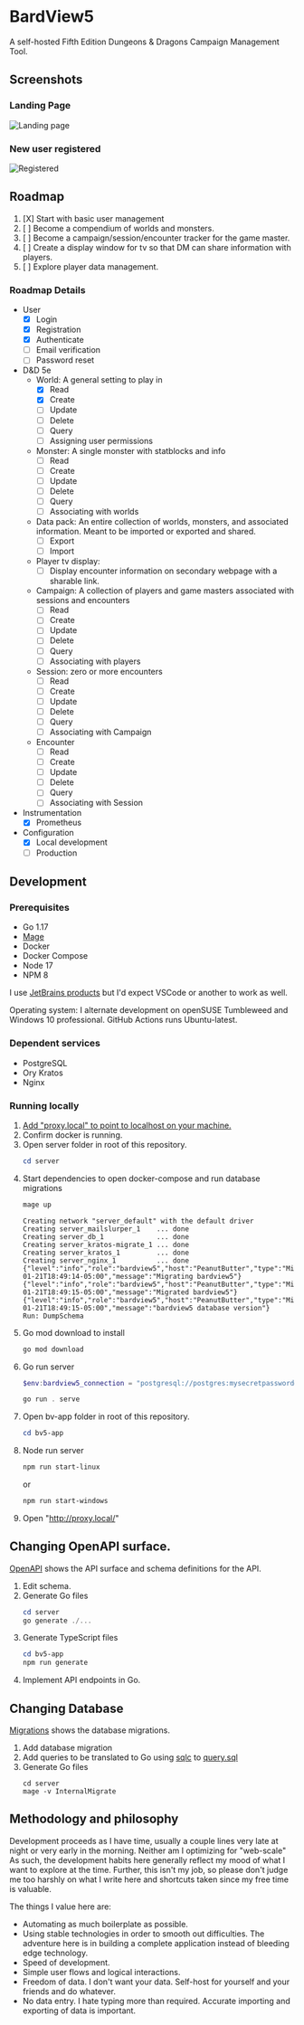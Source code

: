 # BardView5

A self-hosted Fifth Edition Dungeons & Dragons Campaign Management Tool.  

## Screenshots

### Landing Page

![Landing page](e2e/screenshots/unauth_landing.png)

### New user registered

![Registered](e2e/screenshots/registered.png)

## Roadmap

1. [X] Start with basic user management
2. [ ] Become a compendium of worlds and monsters.
3. [ ] Become a campaign/session/encounter tracker for the game master.
4. [ ] Create a display window for tv so that DM can share information with players. 
5. [ ] Explore player data management.

### Roadmap Details

- User
    - [X] Login
    - [X] Registration
    - [X] Authenticate
    - [ ] Email verification
    - [ ] Password reset
- D&D 5e
    - World: A general setting to play in
        - [X] Read
        - [X] Create
        - [ ] Update
        - [ ] Delete
        - [ ] Query
        - [ ] Assigning user permissions
    - Monster: A single monster with statblocks and info
        - [ ] Read
        - [ ] Create
        - [ ] Update
        - [ ] Delete
        - [ ] Query
        - [ ] Associating with worlds
    - Data pack: An entire collection of worlds, monsters, and associated information. Meant to be imported or exported and shared.
        - [ ] Export
        - [ ] Import
    - Player tv display:
        - [ ] Display encounter information on secondary webpage with a sharable link.
    - Campaign: A collection of players and game masters associated with sessions and encounters
        - [ ] Read
        - [ ] Create
        - [ ] Update
        - [ ] Delete
        - [ ] Query
        - [ ] Associating with players
    - Session: zero or more encounters
        - [ ] Read
        - [ ] Create
        - [ ] Update
        - [ ] Delete
        - [ ] Query
        - [ ] Associating with Campaign
    - Encounter
        - [ ] Read
        - [ ] Create
        - [ ] Update
        - [ ] Delete
        - [ ] Query
        - [ ] Associating with Session
- Instrumentation
    - [X] Prometheus
- Configuration
    - [X] Local development
    - [ ] Production

## Development

### Prerequisites

* Go 1.17
* [Mage](https://magefile.org/)
* Docker
* Docker Compose
* Node 17
* NPM 8

I use [JetBrains products](https://www.jetbrains.com/) but I'd expect VSCode or another to work as well.

Operating system: I alternate development on openSUSE Tumbleweed and Windows 10 professional. GitHub Actions runs Ubuntu-latest.

### Dependent services

* PostgreSQL
* Ory Kratos
* Nginx

### Running locally

1. [Add "proxy.local" to point to localhost on your machine.](https://linuxize.com/post/how-to-edit-your-hosts-file/)
2. Confirm docker is running.
3. Open server folder in root of this repository.
   ```powershell
   cd server
   ```
4. Start dependencies to open docker-compose and run database migrations
   ```powershell
   mage up
   ```
   ```
   Creating network "server_default" with the default driver
   Creating server_mailslurper_1    ... done
   Creating server_db_1             ... done
   Creating server_kratos-migrate_1 ... done
   Creating server_kratos_1         ... done
   Creating server_nginx_1          ... done
   {"level":"info","role":"bardview5","host":"PeanutButter","type":"Migration","migration_version":0,"migration_dirty":false,"time":"2022-01-21T18:49:14-05:00","message":"Migrating bardview5"}
   {"level":"info","role":"bardview5","host":"PeanutButter","type":"Migration","migration_dirty":false,"migration_version":0,"time":"2022-01-21T18:49:15-05:00","message":"Migrated bardview5"}
   {"level":"info","role":"bardview5","host":"PeanutButter","type":"Migration","migration_dirty":false,"migration_version":1,"time":"2022-01-21T18:49:15-05:00","message":"bardview5 database version"}
   Run: DumpSchema
   ```
5. Go mod download to install
   ```powershell
   go mod download
   ```
6. Go run server
   ```powershell
   $env:bardview5_connection = "postgresql://postgres:mysecretpassword@localhost/bardview5?sslmode=disable"
   ```
   ```powershell
   go run . serve
   ```
7. Open bv-app folder in root of this repository.   
   ```powershell
   cd bv5-app
   ```
8. Node run server
   ```powershell
   npm run start-linux
   ```
   or 
   ```powershell
   npm run start-windows
   ```
9. Open "http://proxy.local/"

## Changing OpenAPI surface.

[OpenAPI](server/bardview5.yaml) shows the API surface and schema definitions for the API.

1. Edit schema.
2. Generate Go files
   ```powershell
   cd server
   go generate ./...
   ```
3. Generate TypeScript files
   ```powershell
   cd bv5-app
   npm run generate
   ```
4. Implement API endpoints in Go.

## Changing Database

[Migrations](server/migrations) shows the database migrations.

1. Add database migration
2. Add queries to be translated to Go using [sqlc](https://sqlc.dev/) to [query.sql](server/db/query.sql)
3. Generate Go files
   ```
   cd server
   mage -v InternalMigrate
   ```

## Methodology and philosophy

Development proceeds as I have time, usually a couple lines very late at night or very early in the morning. Neither am I optimizing for "web-scale" As such, the development habits here generally reflect my mood of what I want to explore at the time. Further, this isn't my job, so please don't judge me too harshly on what I write here and shortcuts taken since my free time is valuable.

The things I value here are:

* Automating as much boilerplate as possible.
* Using stable technologies in order to smooth out difficulties. The adventure here is in building a complete application instead of bleeding edge technology.
* Speed of development.
* Simple user flows and logical interactions.
* Freedom of data. I don't want your data. Self-host for yourself and your friends and do whatever.
* No data entry. I hate typing more than required. Accurate importing and exporting of data is important.
